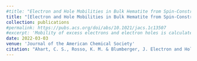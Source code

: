 ```yaml
---
#title: "Electron and Hole Mobilities in Bulk Hematite from Spin-Constrained Density Functional Theory"
title: "[Electron and Hole Mobilities in Bulk Hematite from Spin-Constrained Density Functional Theory](https://doi.org/10.1021/jacs.1c13507)"
collection: publications
#permalink: https://pubs.acs.org/doi/abs/10.1021/jacs.1c13507
#excerpt: 'Mobility of excess electrons and electron holes is calculated in bulk hematite.'
date: 2022-03-03
venue: 'Journal of the American Chemical Society'
citation: "Ahart, C. S., Rosso, K. M. & Blumberger, J. Electron and Hole Mobilities in Bulk Hematite from Spin-Constrained Density Functional Theory. J. Am. Chem. Soc. 144, 4623–4632 (2022)."
---
```

